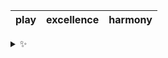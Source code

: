 | play | excellence | harmony |
| :--: | :--------: | :-----: |

<details>
  <summary>✨</summary>
  These words are chosen at random each day. New words will appear here tomorrow morning.
</details>